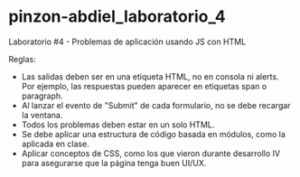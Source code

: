 # pinzon-abdiel_laboratorio_4
Laboratorio #4 - Problemas de aplicación usando JS con HTML

Reglas:
* Las salidas deben ser en una etiqueta HTML, no en consola ni alerts. Por ejemplo, las respuestas pueden aparecer en etiquetas span o paragraph.
* Al lanzar el evento de "Submit" de cada formulario, no se debe recargar la ventana.
* Todos los problemas deben estar en un solo HTML.
* Se debe aplicar una estructura de código basada en módulos, como la aplicada en clase.
* Aplicar conceptos de CSS, como los que vieron durante desarrollo IV para asegurarse que la página tenga buen UI/UX.

